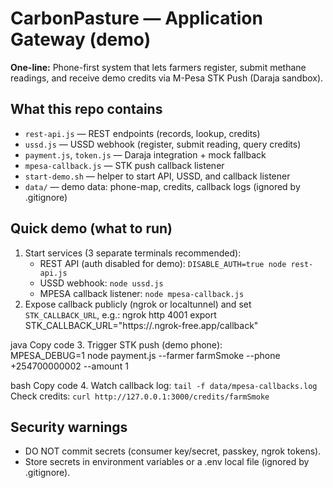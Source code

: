 # CarbonPasture — Application Gateway (demo)

**One-line:** Phone-first system that lets farmers register, submit methane readings, and receive demo credits via M-Pesa STK Push (Daraja sandbox).

## What this repo contains
- `rest-api.js` — REST endpoints (records, lookup, credits)
- `ussd.js` — USSD webhook (register, submit reading, query credits)
- `payment.js`, `token.js` — Daraja integration + mock fallback
- `mpesa-callback.js` — STK push callback listener
- `start-demo.sh` — helper to start API, USSD, and callback listener
- `data/` — demo data: phone-map, credits, callback logs (ignored by .gitignore)

## Quick demo (what to run)
1. Start services (3 separate terminals recommended):
   - REST API (auth disabled for demo): `DISABLE_AUTH=true node rest-api.js`
   - USSD webhook: `node ussd.js`
   - MPESA callback listener: `node mpesa-callback.js`
2. Expose callback publicly (ngrok or localtunnel) and set `STK_CALLBACK_URL`, e.g.:
ngrok http 4001
export STK_CALLBACK_URL="https://<your-ngrok-id>.ngrok-free.app/callback"

java
Copy code
3. Trigger STK push (demo phone):  
MPESA_DEBUG=1 node payment.js --farmer farmSmoke --phone +254700000002 --amount 1

bash
Copy code
4. Watch callback log: `tail -f data/mpesa-callbacks.log`  
Check credits: `curl http://127.0.0.1:3000/credits/farmSmoke`

## Security warnings
- DO NOT commit secrets (consumer key/secret, passkey, ngrok tokens).
- Store secrets in environment variables or a .env local file (ignored by .gitignore).

